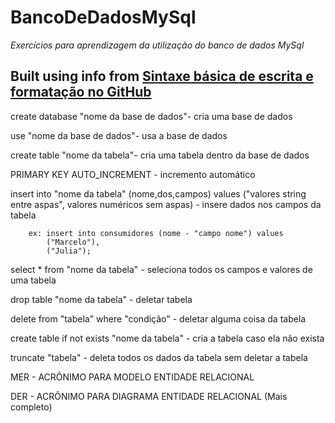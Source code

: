 # BancoDeDadosMySql

*Exercícios para aprendizagem da utilização do banco de dados MySql*

## Built using info from [Sintaxe básica de escrita e formatação no GitHub](https://docs.github.com/pt/github/writing-on-github/basic-writing-and-formatting-syntax)

create database "nome da base de dados"- cria uma base de dados 

use "nome da base de dados"- usa a base de dados

create table "nome da tabela"- cria uma tabela dentro da base de dados

PRIMARY KEY AUTO_INCREMENT - incremento automático

insert into "nome da tabela" (nome,dos,campos) values ("valores string entre aspas", valores numéricos sem aspas) - insere dados nos campos da tabela

		ex: insert into consumidores (nome - "campo nome") values
			("Marcelo"),
			("Julia");

select * from "nome da tabela" - seleciona todos os campos e valores de uma tabela

drop table "nome da tabela" - deletar tabela

delete from "tabela" where "condição" - deletar alguma coisa da tabela

create table if not exists "nome da tabela" - cria a tabela caso ela não exista

truncate "tabela" - deleta todos os dados da tabela sem deletar a tabela


MER - ACRÔNIMO PARA MODELO ENTIDADE RELACIONAL

DER - ACRÔNIMO PARA DIAGRAMA ENTIDADE RELACIONAL (Mais completo)
